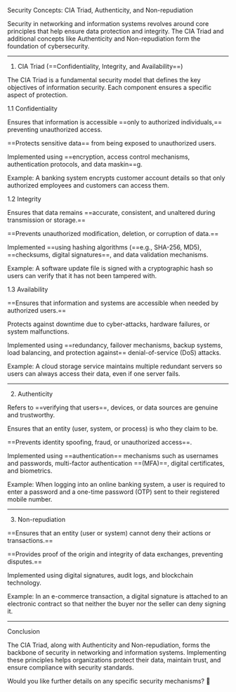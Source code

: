 Security Concepts: CIA Triad, Authenticity, and Non-repudiation

Security in networking and information systems revolves around core principles that help ensure data protection and integrity. The CIA Triad and additional concepts like Authenticity and Non-repudiation form the foundation of cybersecurity.


---

1. CIA Triad (==Confidentiality, Integrity, and Availability==)

The CIA Triad is a fundamental security model that defines the key objectives of information security. Each component ensures a specific aspect of protection.

1.1 Confidentiality

Ensures that information is accessible ==only to authorized individuals,== preventing unauthorized access.

==Protects sensitive data== from being exposed to unauthorized users.

Implemented using ==encryption, access control mechanisms, authentication protocols, and data maskin==g.

Example: A banking system encrypts customer account details so that only authorized employees and customers can access them.


1.2 Integrity

Ensures that data remains ==accurate, consistent, and unaltered during transmission or storage.==

==Prevents unauthorized modification, deletion, or corruption of data.==

Implemented ==using hashing algorithms (==e.g., SHA-256, MD5), ==checksums, digital signatures==, and data validation mechanisms.

Example: A software update file is signed with a cryptographic hash so users can verify that it has not been tampered with.


1.3 Availability

==Ensures that information and systems are accessible when needed by authorized users.==

Protects against downtime due to cyber-attacks, hardware failures, or system malfunctions.

Implemented using ==redundancy, failover mechanisms, backup systems, load balancing, and protection against== denial-of-service (DoS) attacks.

Example: A cloud storage service maintains multiple redundant servers so users can always access their data, even if one server fails.



---

2. Authenticity

Refers to ==verifying that users==, devices, or data sources are genuine and trustworthy.

Ensures that an entity (user, system, or process) is who they claim to be.

==Prevents identity spoofing, fraud, or unauthorized access==.

Implemented using ==authentication== mechanisms such as usernames and passwords, multi-factor authentication ==(MFA)==, digital certificates, and biometrics.

Example: When logging into an online banking system, a user is required to enter a password and a one-time password (OTP) sent to their registered mobile number.



---

3. Non-repudiation

==Ensures that an entity (user or system) cannot deny their actions or transactions.==

==Provides proof of the origin and integrity of data exchanges, preventing disputes.==

Implemented using digital signatures, audit logs, and blockchain technology.

Example: In an e-commerce transaction, a digital signature is attached to an electronic contract so that neither the buyer nor the seller can deny signing it.



---

Conclusion

The CIA Triad, along with Authenticity and Non-repudiation, forms the backbone of security in networking and information systems. Implementing these principles helps organizations protect their data, maintain trust, and ensure compliance with security standards.

Would you like further details on any specific security mechanisms? 🚀


